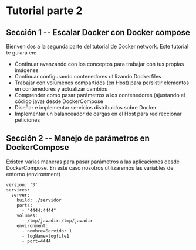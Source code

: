# Tutorial parte 2 
## Sección 1 -- Escalar Docker con Docker compose

Bienvenidos a la segunda parte del tutorial de Docker network. Este tutorial te guiará en:
- Continuar avanzando con los conceptos para trabajar con tus propias imágenes
- Continuar configurando contenedores utilizando Dockerfiles
- Trabajar con volúmenes compartidos (en Host) para persistir elementos en contenedores y actualizar cambios
- Comprender como pasar parámetros a los contenedores (ajustando el código java) desde DockerCompose
- Diseñar e implementar servicios distribuidos sobre Docker 
- Implementar un balanceador de cargas en el Host para redireccionar peticiones

## Sección 2 -- Manejo de parámetros en DockerCompose
Existen varias maneras para pasar parámetros a las aplicaciones desde DockerCompose.
En este caso nosotros utilizaremos las variables de entorno (environment) 
```
version: '3'
services:
  server:
    build: ./servidor
    ports:
      - "4444:4444"
    volumes:
      - /tmp/javadir:/tmp/javadir
    environment:
      - nombre=Servidor 1
      - logName=logfile1
      - port=4444
```

